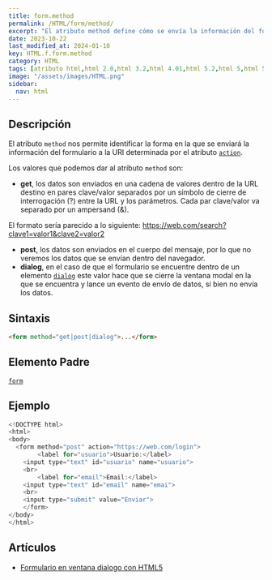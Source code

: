 ```yaml
---
title: form.method
permalink: /HTML/form/method/
excerpt: "El atributo method define cómo se envía la información del formulario. Puede ser "get", "post" o "dialog"."
date: 2023-10-22
last_modified_at: 2024-01-10
key: HTML.f.form.method
category: HTML
tags: [atributo html,html 2.0,html 3.2,html 4.01,html 5.2,html 5,html 5.1,xhtml 1.0,xhtml 1.1]
image: "/assets/images/HTML.png"
sidebar:
  nav: html
---
```


## Descripción


El atributo `method` nos permite identificar la forma en la que se enviará la información del formulario a la URI determinada por el atributo [`action`](https://w3api.com/HTML/form/action/).


Los valores que podemos dar al atributo `method` son:

- **get**, los datos son enviados en una cadena de valores dentro de la URL destino en pares clave/valor separados por un símbolo de cierre de interrogación (?) entre la URL y los parámetros. Cada par clave/valor va separado por un ampersand (&).

El formato sería parecido a lo siguiente:
https://web.com/search?clave1=valor1&clave2=valor2
- **post**, los datos son enviados en el cuerpo del mensaje, por lo que no veremos los datos que se envían dentro del navegador.
- **dialog**, en el caso de que el formulario se encuentre dentro de un elemento [`dialog`](https://w3api.com/HTML/dialog/) este valor hace que se cierre la ventana modal en la que se encuentra y lance un evento de envío de datos, si bien no envía los datos.

## Sintaxis


```html
<form method="get|post|dialog">...</form>
```


## Elemento Padre


[`form`](https://www.w3api.com/HTML/form/)


## Ejemplo


```java
<!DOCTYPE html>
<html>
<body>
  <form method="post" action="https://web.com/login">
		<label for="usuario">Usuario:</label>    
    <input type="text" id="usuario" name="usuario">
    <br>
		<label for="email">Email:</label>
    <input type="text" id="email" name="emai">
    <br>
    <input type="submit" value="Enviar">
	</form>
</body>
</html>
```


## Artículos

- [Formulario en ventana dialogo con HTML5](https://lineadecodigo.com/html5/formulario-en-ventana-dialogo-con-html5/)
